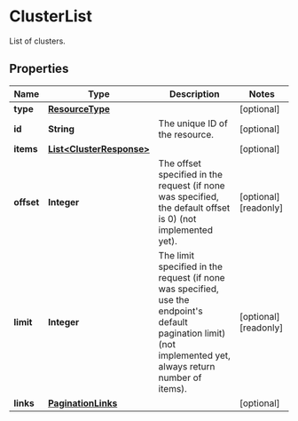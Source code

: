 

# ClusterList

List of clusters.
## Properties

| Name | Type | Description | Notes |
| ------------ | ------------- | ------------- | ------------- |
| **type** | [**ResourceType**](ResourceType.md) |  |  [optional] |
| **id** | **String** | The unique ID of the resource. |  [optional] |
| **items** | [**List&lt;ClusterResponse&gt;**](ClusterResponse.md) |  |  [optional] |
| **offset** | **Integer** | The offset specified in the request (if none was specified, the default offset is 0) (not implemented yet).  |  [optional] [readonly] |
| **limit** | **Integer** | The limit specified in the request (if none was specified, use the endpoint&#39;s default pagination limit) (not implemented yet, always return number of items).  |  [optional] [readonly] |
| **links** | [**PaginationLinks**](PaginationLinks.md) |  |  [optional] |


